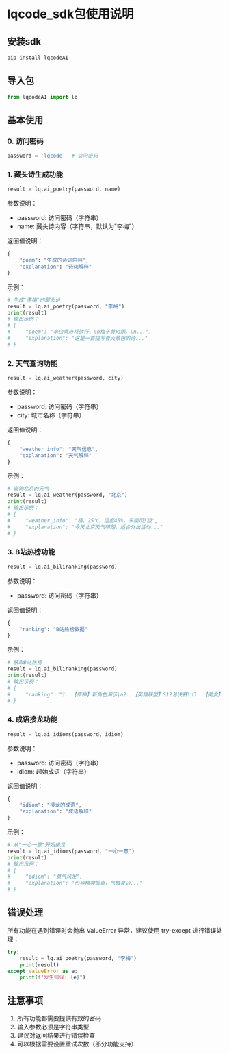 # lqcode_sdk包使用说明

## 安装sdk
```bash
pip install lqcodeAI
```

## 导入包
```python
from lqcodeAI import lq


```

## 基本使用

### 0. 访问密码
``` python
password = 'lqcode'  # 访问密码
```

### 1. 藏头诗生成功能
```python
result = lq.ai_poetry(password, name)
```
参数说明：
- password: 访问密码（字符串）
- name: 藏头诗内容（字符串，默认为"李梅"）

返回值说明：
```python
{
    "poem": "生成的诗词内容",
    "explanation": "诗词解释"
}
```

示例：
```python
# 生成"李梅"的藏头诗
result = lq.ai_poetry(password, "李梅")
print(result)
# 输出示例：
# {
#     "poem": "李白乘舟将欲行，\n梅子黄时雨。\n...",
#     "explanation": "这是一首描写春天景色的诗..."
# }
```

### 2. 天气查询功能
```python
result = lq.ai_weather(password, city)
```
参数说明：
- password: 访问密码（字符串）
- city: 城市名称（字符串）

返回值说明：
```python
{
    "weather_info": "天气信息",
    "explanation": "天气解释"
}
```

示例：
```python
# 查询北京的天气
result = lq.ai_weather(password, "北京")
print(result)
# 输出示例：
# {
#     "weather_info": "晴，25℃，湿度45%，东南风3级",
#     "explanation": "今天北京天气晴朗，适合外出活动..."
# }
```

### 3. B站热榜功能
```python
result = lq.ai_biliranking(password)
```
参数说明：
- password: 访问密码（字符串）

返回值说明：
```python
{
    "ranking": "B站热榜数据"
}
```

示例：
```python
# 获取B站热榜
result = lq.ai_biliranking(password)
print(result)
# 输出示例：
# {
#     "ranking": "1. 【原神】新角色演示\n2. 【英雄联盟】S12总决赛\n3. 【美食】家常菜教程..."
# }
```

### 4. 成语接龙功能
```python
result = lq.ai_idioms(password, idiom)
```
参数说明：
- password: 访问密码（字符串）
- idiom: 起始成语（字符串）

返回值说明：
```python
{
    "idiom": "接龙的成语",
    "explanation": "成语解释"
}
```

示例：
```python
# 从"一心一意"开始接龙
result = lq.ai_idioms(password, "一心一意")
print(result)
# 输出示例：
# {
#     "idiom": "意气风发",
#     "explanation": "形容精神振奋，气概豪迈..."
# }
```

## 错误处理
所有功能在遇到错误时会抛出 ValueError 异常，建议使用 try-except 进行错误处理：
```python
try:
    result = lq.ai_poetry(password, "李梅")
    print(result)
except ValueError as e:
    print(f"发生错误: {e}")
```

## 注意事项
1. 所有功能都需要提供有效的密码
2. 输入参数必须是字符串类型
3. 建议对返回结果进行错误检查
4. 可以根据需要设置重试次数（部分功能支持）

